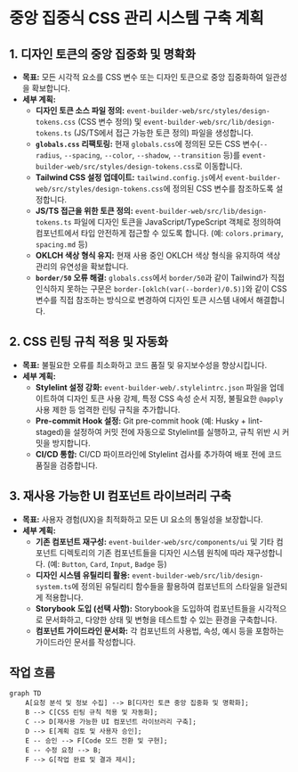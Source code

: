 # 중앙 집중식 CSS 관리 시스템 구축 계획

## 1. 디자인 토큰의 중앙 집중화 및 명확화

*   **목표:** 모든 시각적 요소를 CSS 변수 또는 디자인 토큰으로 중앙 집중화하여 일관성을 확보합니다.
*   **세부 계획:**
    *   **디자인 토큰 소스 파일 정의:** `event-builder-web/src/styles/design-tokens.css` (CSS 변수 정의) 및 `event-builder-web/src/lib/design-tokens.ts` (JS/TS에서 접근 가능한 토큰 정의) 파일을 생성합니다.
    *   **`globals.css` 리팩토링:** 현재 `globals.css`에 정의된 모든 CSS 변수(`--radius`, `--spacing`, `--color`, `--shadow`, `--transition` 등)를 `event-builder-web/src/styles/design-tokens.css`로 이동합니다.
    *   **Tailwind CSS 설정 업데이트:** `tailwind.config.js`에서 `event-builder-web/src/styles/design-tokens.css`에 정의된 CSS 변수를 참조하도록 설정합니다.
    *   **JS/TS 접근을 위한 토큰 정의:** `event-builder-web/src/lib/design-tokens.ts` 파일에 디자인 토큰을 JavaScript/TypeScript 객체로 정의하여 컴포넌트에서 타입 안전하게 접근할 수 있도록 합니다. (예: `colors.primary`, `spacing.md` 등)
    *   **OKLCH 색상 형식 유지:** 현재 사용 중인 OKLCH 색상 형식을 유지하여 색상 관리의 유연성을 확보합니다.
    *   **`border/50` 오류 해결:** `globals.css`에서 `border/50`과 같이 Tailwind가 직접 인식하지 못하는 구문은 `border-[oklch(var(--border)/0.5)]`와 같이 CSS 변수를 직접 참조하는 방식으로 변경하여 디자인 토큰 시스템 내에서 해결합니다.

## 2. CSS 린팅 규칙 적용 및 자동화

*   **목표:** 불필요한 오류를 최소화하고 코드 품질 및 유지보수성을 향상시킵니다.
*   **세부 계획:**
    *   **Stylelint 설정 강화:** `event-builder-web/.stylelintrc.json` 파일을 업데이트하여 디자인 토큰 사용 강제, 특정 CSS 속성 순서 지정, 불필요한 `@apply` 사용 제한 등 엄격한 린팅 규칙을 추가합니다.
    *   **Pre-commit Hook 설정:** Git pre-commit hook (예: Husky + lint-staged)을 설정하여 커밋 전에 자동으로 Stylelint를 실행하고, 규칙 위반 시 커밋을 방지합니다.
    *   **CI/CD 통합:** CI/CD 파이프라인에 Stylelint 검사를 추가하여 배포 전에 코드 품질을 검증합니다.

## 3. 재사용 가능한 UI 컴포넌트 라이브러리 구축

*   **목표:** 사용자 경험(UX)을 최적화하고 모든 UI 요소의 통일성을 보장합니다.
*   **세부 계획:**
    *   **기존 컴포넌트 재구성:** `event-builder-web/src/components/ui` 및 기타 컴포넌트 디렉토리의 기존 컴포넌트들을 디자인 시스템 원칙에 따라 재구성합니다. (예: `Button`, `Card`, `Input`, `Badge` 등)
    *   **디자인 시스템 유틸리티 활용:** `event-builder-web/src/lib/design-system.ts`에 정의된 유틸리티 함수들을 활용하여 컴포넌트의 스타일을 일관되게 적용합니다.
    *   **Storybook 도입 (선택 사항):** Storybook을 도입하여 컴포넌트들을 시각적으로 문서화하고, 다양한 상태 및 변형을 테스트할 수 있는 환경을 구축합니다.
    *   **컴포넌트 가이드라인 문서화:** 각 컴포넌트의 사용법, 속성, 예시 등을 포함하는 가이드라인 문서를 작성합니다.

## 작업 흐름

```mermaid
graph TD
    A[요청 분석 및 정보 수집] --> B[디자인 토큰 중앙 집중화 및 명확화];
    B --> C[CSS 린팅 규칙 적용 및 자동화];
    C --> D[재사용 가능한 UI 컴포넌트 라이브러리 구축];
    D --> E[계획 검토 및 사용자 승인];
    E -- 승인 --> F[Code 모드 전환 및 구현];
    E -- 수정 요청 --> B;
    F --> G[작업 완료 및 결과 제시];